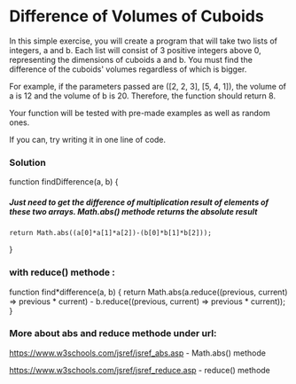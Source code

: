 # Difference of Volumes of Cuboids

In this simple exercise, you will create a program that will take two lists of integers, a and b. Each list will consist of 3 positive integers above 0, representing the dimensions of cuboids a and b. You must find the difference of the cuboids' volumes regardless of which is bigger.

For example, if the parameters passed are ([2, 2, 3], [5, 4, 1]), the volume of a is 12 and the volume of b is 20. Therefore, the function should return 8.

Your function will be tested with pre-made examples as well as random ones.

If you can, try writing it in one line of code.

### Solution

function findDifference(a, b) {

##### Just need to get the difference of multiplication result of elements of these two arrays. Math.abs() methode returns the absolute result

    return Math.abs((a[0]*a[1]*a[2])-(b[0]*b[1]*b[2]));

}

### with reduce() methode :

function find*difference(a, b) {
return Math.abs(a.reduce((previous, current) => previous * current) - b.reduce((previous, current) => previous \* current));
}

### More about abs and reduce methode under url:

https://www.w3schools.com/jsref/jsref_abs.asp - Math.abs() methode

https://www.w3schools.com/jsref/jsref_reduce.asp - reduce() methode
